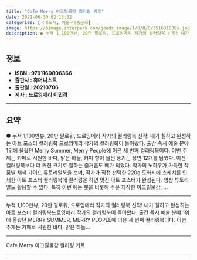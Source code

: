 ```yaml
---
title: "Cafe Merry 아크릴물감 컬러링 키트"
date: 2021-06-30 02:13:32
categories: [국내도서, 예술-대중문화]
image: https://bimage.interpark.com/goods_image/1/8/8/8/351631888s.jpg
description: ● 누적 1,100만뷰, 20만 팔로워, 드로잉메리 작가의 컬러링북 신작! 내가 칠하고 완성하는 아트 포스터 컬러링북 드로잉메리 작가의 컬러링북이 돌아왔다. 출간 즉시 예술 분야 1위에 올랐던 Merry Summer, Merry People에 이은 세 번째 컬러링북이다. 이번 주제는
---
```


## **정보**

- **ISBN : 9791160806366**
- **출판사 : 휴머니스트**
- **출판일 : 20210706**
- **저자 : 드로잉메리 이민경**

------



## **요약**

●  누적 1,100만뷰, 20만 팔로워, 드로잉메리 작가의 컬러링북 신작! 내가 칠하고 완성하는 아트 포스터 컬러링북 드로잉메리 작가의 컬러링북이 돌아왔다. 출간 즉시 예술 분야 1위에 올랐던 Merry Summer, Merry People에 이은 세 번째 컬러링북이다. 이번 주제는 카페로 시원한 바다, 맑은 하늘, 커피 향이 물씬 풍기는 장면 12개를 담았다. 이전 컬러링북보다 더 커진 크기로 칠하는 즐거움도 배가 되었다. 작가의 노하우가 가득한 작품별 채색 가이드 튜토리얼북을 보며, 작가가 직접 선택한 220g 도화지에 스케치를 인쇄한 아트 포스터 컬러링북에 컬러링을 하면 멋진 아트 포스터가 완성된다. 영상 튜토리얼도 활용할 수 있다. 특히 이번 에는 붓을 비롯해 주문 제작한 아크릴물감, ...

------

누적 1,100만뷰, 20만 팔로워, 드로잉메리 작가의 컬러링북 신작!
내가 칠하고 완성하는 아트 포스터 컬러링북드로잉메리 작가의 컬러링북이 돌아왔다. 출간 즉시 예술 분야 1위에 올랐던 MERRY SUMMER, MERRY PEOPLE에 이은 세 번째 컬러링북이다. 이번 주제는 카페로 시원한 바다, 맑은 하늘... 

------


Cafe Merry 아크릴물감 컬러링 키트 

------


